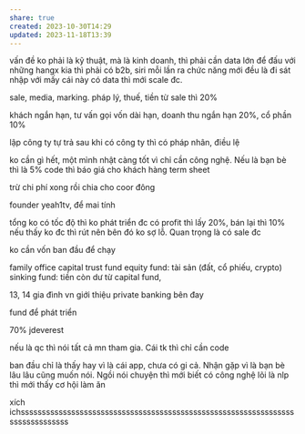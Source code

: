 ```yaml
---
share: true
created: 2023-10-30T14:29
updated: 2023-11-18T13:39
---
```

vấn đề ko phải là kỹ thuật, mà là kinh doanh, thì phải cần data lớn
để đấu với những hangx kia thì phải có b2b, 
siri mỗi lần ra chức năng mới đều là đi sát nhập với mấy cái này
có data thì mới scale đc.

sale, media, marking. pháp lý, thuế, tiền từ sale thì 20%

khách ngắn hạn, tư vấn gọi vốn dài hạn, doanh thu ngắn hạn 20%, cổ phần 10%

lập công ty tự trả
sau khi có công ty thì có pháp nhân, điều lệ


ko cần gì hết, một mình nhật càng tốt vì chỉ cần công nghệ. Nếu là bạn bè thì là 5%
code thì báo giá cho khách hàng
term sheet 

trừ chi phí xong rồi chia cho coor đông


founder yeah1tv, để mai tính

tổng 
ko có tốc độ thì ko phát triển đc
có profit thì lấy 20%, bán lại thì 10%
nếu thấy ko đc thì rút nên bên đó ko sợ lỗ. Quan trọng là có sale đc 

ko cần vốn ban đầu để chạy


family office
capital trust fund
equity fund: tài sản (đất, cổ phiếu, crypto) 
sinking fund: tiền còn dư từ capital fund,

13, 14 gia đình vn
giới thiệu private banking bên đay

fund để phát triển

70%
jdeverest

nếu là qc thì nói tất cả mn tham gia. Cái tk thì chỉ cần code

ban đầu chỉ là thấy hay vì là cái app, chưa có gi cả. Nhận gặp vì là bạn bè lâu lâu cũng muốn nói. Ngồi nói chuyện thì mới biết có công nghệ lõi là nlp thì mới thấy cơ hội làm ăn

xích ichsssssssssssssssssssssssssssssssssssssssssssssssssssssssssssssssssssssssssssssss